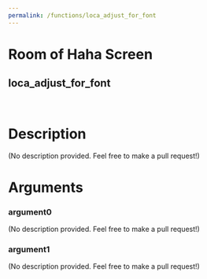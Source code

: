 ```yaml
---
permalink: /functions/loca_adjust_for_font
---
```

# Room of Haha Screen  
## loca_adjust_for_font  
&nbsp;  
# Description  
(No description provided. Feel free to make a pull request!) 
&nbsp;  
# Arguments
### argument0
(No description provided. Feel free to make a pull request!)
&nbsp;  
### argument1
(No description provided. Feel free to make a pull request!)
&nbsp;  


